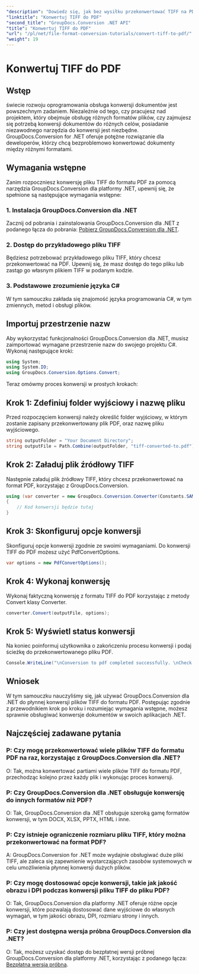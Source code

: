 ```yaml
---
"description": "Dowiedz się, jak bez wysiłku przekonwertować TIFF na PDF za pomocą GroupDocs.Conversion dla .NET. Proste, wydajne i bezproblemowe rozwiązanie do konwersji dokumentów."
"linktitle": "Konwertuj TIFF do PDF"
"second_title": "GroupDocs.Conversion .NET API"
"title": "Konwertuj TIFF do PDF"
"url": "/pl/net/file-format-conversion-tutorials/convert-tiff-to-pdf/"
"weight": 19
---
```


# Konwertuj TIFF do PDF

## Wstęp

świecie rozwoju oprogramowania obsługa konwersji dokumentów jest powszechnym zadaniem. Niezależnie od tego, czy pracujesz nad projektem, który obejmuje obsługę różnych formatów plików, czy zajmujesz się potrzebą konwersji dokumentów do różnych celów, posiadanie niezawodnego narzędzia do konwersji jest niezbędne. GroupDocs.Conversion for .NET oferuje potężne rozwiązanie dla deweloperów, którzy chcą bezproblemowo konwertować dokumenty między różnymi formatami.

## Wymagania wstępne

Zanim rozpoczniesz konwersję pliku TIFF do formatu PDF za pomocą narzędzia GroupDocs.Conversion dla platformy .NET, upewnij się, że spełnione są następujące wymagania wstępne:

### 1. Instalacja GroupDocs.Conversion dla .NET
Zacznij od pobrania i zainstalowania GroupDocs.Conversion dla .NET z podanego łącza do pobrania: [Pobierz GroupDocs.Conversion dla .NET](https://releases.groupdocs.com/conversion/net/).

### 2. Dostęp do przykładowego pliku TIFF
Będziesz potrzebować przykładowego pliku TIFF, który chcesz przekonwertować na PDF. Upewnij się, że masz dostęp do tego pliku lub zastąp go własnym plikiem TIFF w podanym kodzie.

### 3. Podstawowe zrozumienie języka C#
W tym samouczku zakłada się znajomość języka programowania C#, w tym zmiennych, metod i obsługi plików.

## Importuj przestrzenie nazw

Aby wykorzystać funkcjonalności GroupDocs.Conversion dla .NET, musisz zaimportować wymagane przestrzenie nazw do swojego projektu C#. Wykonaj następujące kroki:

```csharp
using System;
using System.IO;
using GroupDocs.Conversion.Options.Convert;
```

Teraz omówmy proces konwersji w prostych krokach:

## Krok 1: Zdefiniuj folder wyjściowy i nazwę pliku

Przed rozpoczęciem konwersji należy określić folder wyjściowy, w którym zostanie zapisany przekonwertowany plik PDF, oraz nazwę pliku wyjściowego.

```csharp
string outputFolder = "Your Document Directory";
string outputFile = Path.Combine(outputFolder, "tiff-converted-to.pdf");
```

## Krok 2: Załaduj plik źródłowy TIFF

Następnie załaduj plik źródłowy TIFF, który chcesz przekonwertować na format PDF, korzystając z GroupDocs.Conversion.

```csharp
using (var converter = new GroupDocs.Conversion.Converter(Constants.SAMPLE_TIFF))
{
    // Kod konwersji będzie tutaj
}
```

## Krok 3: Skonfiguruj opcje konwersji

Skonfiguruj opcje konwersji zgodnie ze swoimi wymaganiami. Do konwersji TIFF do PDF możesz użyć PdfConvertOptions.

```csharp
var options = new PdfConvertOptions();
```

## Krok 4: Wykonaj konwersję

Wykonaj faktyczną konwersję z formatu TIFF do PDF korzystając z metody Convert klasy Converter.

```csharp
converter.Convert(outputFile, options);
```

## Krok 5: Wyświetl status konwersji

Na koniec poinformuj użytkownika o zakończeniu procesu konwersji i podaj ścieżkę do przekonwertowanego pliku PDF.

```csharp
Console.WriteLine("\nConversion to pdf completed successfully. \nCheck output in {0}", outputFolder);
```

## Wniosek

W tym samouczku nauczyliśmy się, jak używać GroupDocs.Conversion dla .NET do płynnej konwersji plików TIFF do formatu PDF. Postępując zgodnie z przewodnikiem krok po kroku i rozumiejąc wymagania wstępne, możesz sprawnie obsługiwać konwersje dokumentów w swoich aplikacjach .NET.

## Najczęściej zadawane pytania

### P: Czy mogę przekonwertować wiele plików TIFF do formatu PDF na raz, korzystając z GroupDocs.Conversion dla .NET?

O: Tak, można konwertować partiami wiele plików TIFF do formatu PDF, przechodząc kolejno przez każdy plik i wykonując proces konwersji.

### P: Czy GroupDocs.Conversion dla .NET obsługuje konwersję do innych formatów niż PDF?

O: Tak, GroupDocs.Conversion dla .NET obsługuje szeroką gamę formatów konwersji, w tym DOCX, XLSX, PPTX, HTML i inne.

### P: Czy istnieje ograniczenie rozmiaru pliku TIFF, który można przekonwertować na format PDF?

A: GroupDocs.Conversion for .NET może wydajnie obsługiwać duże pliki TIFF, ale zaleca się zapewnienie wystarczających zasobów systemowych w celu umożliwienia płynnej konwersji dużych plików.

### P: Czy mogę dostosować opcje konwersji, takie jak jakość obrazu i DPI podczas konwersji pliku TIFF do pliku PDF?

O: Tak, GroupDocs.Conversion dla platformy .NET oferuje różne opcje konwersji, które pozwalają dostosować dane wyjściowe do własnych wymagań, w tym jakości obrazu, DPI, rozmiaru strony i innych.

### P: Czy jest dostępna wersja próbna GroupDocs.Conversion dla .NET?

O: Tak, możesz uzyskać dostęp do bezpłatnej wersji próbnej GroupDocs.Conversion dla platformy .NET, korzystając z podanego łącza: [Bezpłatna wersja próbna](https://releases.groupdocs.com/).